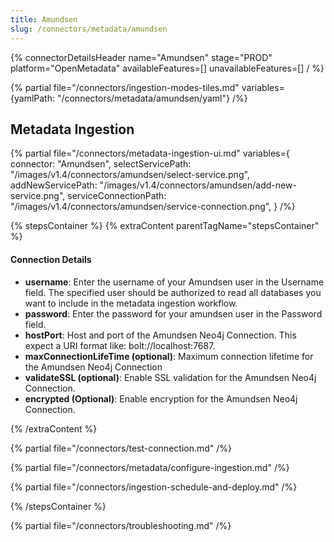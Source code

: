 ```yaml
---
title: Amundsen
slug: /connectors/metadata/amundsen
---
```


{% connectorDetailsHeader
name="Amundsen"
stage="PROD"
platform="OpenMetadata"
availableFeatures=[]
unavailableFeatures=[]
/ %}

{% partial file="/connectors/ingestion-modes-tiles.md" variables={yamlPath: "/connectors/metadata/amundsen/yaml"} /%}

## Metadata Ingestion

{% partial 
  file="/connectors/metadata-ingestion-ui.md" 
  variables={
    connector: "Amundsen", 
    selectServicePath: "/images/v1.4/connectors/amundsen/select-service.png",
    addNewServicePath: "/images/v1.4/connectors/amundsen/add-new-service.png",
    serviceConnectionPath: "/images/v1.4/connectors/amundsen/service-connection.png",
} 
/%}

{% stepsContainer %}
{% extraContent parentTagName="stepsContainer" %}

#### Connection Details

- **username**: Enter the username of your Amundsen user in the Username field. The specified user should be authorized to read all databases you want to include in the metadata ingestion workflow.
- **password**: Enter the password for your amundsen user in the Password field.
- **hostPort**: Host and port of the Amundsen Neo4j Connection. This expect a URI format like: bolt://localhost:7687.
- **maxConnectionLifeTime (optional)**: Maximum connection lifetime for the Amundsen Neo4j Connection 
- **validateSSL (optional)**: Enable SSL validation for the Amundsen Neo4j Connection. 
- **encrypted (Optional)**: Enable encryption for the Amundsen Neo4j Connection. 

{% /extraContent %}

{% partial file="/connectors/test-connection.md" /%}

{% partial file="/connectors/metadata/configure-ingestion.md" /%}

{% partial file="/connectors/ingestion-schedule-and-deploy.md" /%}

{% /stepsContainer %}

{% partial file="/connectors/troubleshooting.md" /%}

